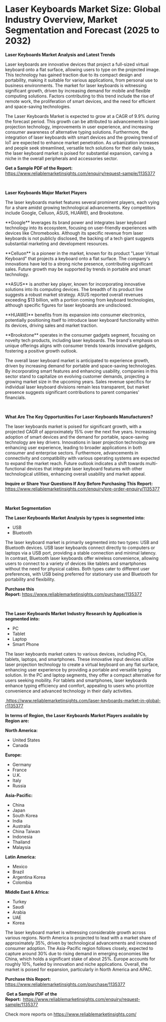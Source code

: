 <p><h1>Laser Keyboards Market Size: Global Industry Overview, Market Segmentation and Forecast (2025 to 2032)</h1></p><p><strong>Laser Keyboards Market Analysis and Latest Trends</strong></p>
<p><p>Laser keyboards are innovative devices that project a full-sized virtual keyboard onto a flat surface, allowing users to type on the projected image. This technology has gained traction due to its compact design and portability, making it suitable for various applications, from personal use to business environments. The market for laser keyboards is witnessing significant growth, driven by increasing demand for mobile and flexible computing solutions. Factors contributing to this trend include the rise of remote work, the proliferation of smart devices, and the need for efficient and space-saving technologies.</p><p>The Laser Keyboards Market is expected to grow at a CAGR of 9.9% during the forecast period. This growth can be attributed to advancements in laser projection technology, improvements in user experience, and increasing consumer awareness of alternative typing solutions. Furthermore, the integration of laser keyboards with smart devices and the growing trend of IoT are expected to enhance market penetration. As urbanization increases and people seek streamlined, versatile tech solutions for their daily tasks, the laser keyboard market is poised for substantial expansion, carving a niche in the overall peripherals and accessories sector.</p></p>
<p><strong>Get a Sample PDF of the Report:&nbsp;</strong> <a href="https://www.reliablemarketinsights.com/enquiry/request-sample/1135377?utm_campaign=2095&utm_medium=2&utm_source=Github&utm_content=ia&utm_term=07022025&utm_id=laser-keyboards">https://www.reliablemarketinsights.com/enquiry/request-sample/1135377</a></p>
<p>&nbsp;</p>
<p><strong>Laser Keyboards Major Market Players</strong></p>
<p><p>The laser keyboards market features several prominent players, each vying for a share amidst growing technological advancements. Key competitors include Google, Celluon, ASUS, HUAWEI, and Brookstone. </p><p>**Google** leverages its brand power and integrates laser keyboard technology into its ecosystem, focusing on user-friendly experiences with devices like Chromebooks. Although its specific revenue from laser keyboards is not publicly disclosed, the backing of a tech giant suggests substantial marketing and development resources.</p><p>**Celluon** is a pioneer in the market, known for its product "Laser Virtual Keyboard" that projects a keyboard onto a flat surface. The company's innovations have led to a strong niche presence, contributing significant sales. Future growth may be supported by trends in portable and smart technology. </p><p>**ASUS** is another key player, known for incorporating innovative solutions into its computing devices. The breadth of its product line suggests a robust market strategy. ASUS reported overall revenues exceeding $13 billion, with a portion coming from keyboard technologies, although specific figures for laser keyboards are undisclosed.</p><p>**HUAWEI** benefits from its expansion into consumer electronics, potentially positioning itself to introduce laser keyboard functionality within its devices, driving sales and market traction. </p><p>**Brookstone** operates in the consumer gadgets segment, focusing on novelty tech products, including laser keyboards. The brand's emphasis on unique offerings aligns with consumer trends towards innovative gadgets, fostering a positive growth outlook.</p><p>The overall laser keyboard market is anticipated to experience growth, driven by increasing demand for portable and space-saving technologies. By incorporating smart features and enhancing usability, companies in this sector stand to capitalize on evolving customer demands, projecting a growing market size in the upcoming years. Sales revenue specifics for individual laser keyboard divisions remain less transparent, but market presence suggests significant contributions to parent companies' financials.</p></p>
<p>&nbsp;</p>
<p><strong>What Are The Key Opportunities For Laser Keyboards Manufacturers?</strong></p>
<p><p>The laser keyboards market is poised for significant growth, with a projected CAGR of approximately 15% over the next five years. Increasing adoption of smart devices and the demand for portable, space-saving technology are key drivers. Innovations in laser projection technology are enhancing user experience, leading to broader applications in both consumer and enterprise sectors. Furthermore, advancements in connectivity and compatibility with various operating systems are expected to expand the market reach. Future outlook indicates a shift towards multi-functional devices that integrate laser keyboard features with other technological utilities, enhancing overall usability and market appeal.</p></p>
<p><strong>Inquire or Share Your Questions If Any Before Purchasing This Report:</strong> <a href="https://www.reliablemarketinsights.com/enquiry/pre-order-enquiry/1135377?utm_campaign=2095&utm_medium=2&utm_source=Github&utm_content=ia&utm_term=07022025&utm_id=laser-keyboards">https://www.reliablemarketinsights.com/enquiry/pre-order-enquiry/1135377</a></p>
<p>&nbsp;</p>
<p><strong>Market Segmentation</strong></p>
<p><strong>The Laser Keyboards Market Analysis by types is segmented into:</strong></p>
<p><ul><li>USB</li><li>Bluetooth</li></ul></p>
<p><p>The laser keyboard market is primarily segmented into two types: USB and Bluetooth devices. USB laser keyboards connect directly to computers or laptops via a USB port, providing a stable connection and minimal latency. In contrast, Bluetooth laser keyboards offer wireless convenience, allowing users to connect to a variety of devices like tablets and smartphones without the need for physical cables. Both types cater to different user preferences, with USB being preferred for stationary use and Bluetooth for portability and flexibility.</p></p>
<p><strong>Purchase this Report:&nbsp;</strong><a href="https://www.reliablemarketinsights.com/purchase/1135377?utm_campaign=2095&utm_medium=2&utm_source=Github&utm_content=ia&utm_term=07022025&utm_id=laser-keyboards">https://www.reliablemarketinsights.com/purchase/1135377</a></p>
<p>&nbsp;</p>
<p><strong>The Laser Keyboards Market Industry Research by Application is segmented into:</strong></p>
<p><ul><li>PC</li><li>Tablet</li><li>Laptop</li><li>Smart Phone</li></ul></p>
<p><p>The laser keyboards market caters to various devices, including PCs, tablets, laptops, and smartphones. These innovative input devices utilize laser projection technology to create a virtual keyboard on any flat surface, enhancing user experience by providing a portable and versatile typing solution. In the PC and laptop segments, they offer a compact alternative for users seeking mobility. For tablets and smartphones, laser keyboards enhance typing efficiency and comfort, appealing to users who prioritize convenience and advanced technology in their daily activities.</p></p>
<p><a href="https://www.reliablemarketinsights.com/laser-keyboards-market-in-global-r1135377?utm_campaign=2095&utm_medium=2&utm_source=Github&utm_content=ia&utm_term=07022025&utm_id=laser-keyboards">&nbsp;https://www.reliablemarketinsights.com/laser-keyboards-market-in-global-r1135377</a></p>
<p><strong>In terms of Region, the Laser Keyboards Market Players available by Region are:</strong></p>
<p>
    <p> <strong> North America: </strong>
        <ul>
            <li>United States</li>
            <li>Canada</li>
        </ul>
        </p> 
    <p> <strong> Europe: </strong>
        <ul>
            <li>Germany</li>
            <li>France</li>
            <li>U.K.</li>
            <li>Italy</li>
            <li>Russia</li>
        </ul>
        </p> 
    <p> <strong> Asia-Pacific: </strong>
        <ul>
            <li>China</li>
            <li>Japan</li>
            <li>South Korea</li>
            <li>India</li>
            <li>Australia</li>
            <li>China Taiwan</li>
            <li>Indonesia</li>
            <li>Thailand</li>
            <li>Malaysia</li>
        </ul>
        </p> 
    <p> <strong> Latin America: </strong>
        <ul>
            <li>Mexico</li>
            <li>Brazil</li>
            <li>Argentina Korea</li>
            <li>Colombia</li>
        </ul>
        </p> 
    <p> <strong> Middle East & Africa: </strong>
        <ul>
            <li>Turkey</li>
            <li>Saudi</li>
            <li>Arabia</li>
            <li>UAE</li>
            <li>Korea</li>
        </ul>
    </p>
    </p>
<p><p>The laser keyboard market is witnessing considerable growth across various regions. North America is projected to lead with a market share of approximately 35%, driven by technological advancements and increased consumer adoption. The Asia-Pacific region follows closely, expected to capture around 30% due to rising demand in emerging economies like China, which holds a significant stake of about 25%. Europe accounts for roughly 10%, fueled by innovation and niche applications. Overall, the market is poised for expansion, particularly in North America and APAC.</p></p>
<p><strong>Purchase this Report: </strong><a href="https://www.reliablemarketinsights.com/purchase/1135377?utm_campaign=2095&utm_medium=2&utm_source=Github&utm_content=ia&utm_term=07022025&utm_id=laser-keyboards">https://www.reliablemarketinsights.com/purchase/1135377</a></p>
<p>&nbsp;<strong>Get a Sample PDF of the Report:&nbsp;&nbsp;</strong><a href="https://www.reliablemarketinsights.com/enquiry/request-sample/1135377?utm_campaign=2095&utm_medium=2&utm_source=Github&utm_content=ia&utm_term=07022025&utm_id=laser-keyboards">https://www.reliablemarketinsights.com/enquiry/request-sample/1135377</a></p>
<p><strong></strong></p>
<p>Check more reports on <a href="https://www.reliablemarketinsights.com/?utm_campaign=2095&utm_medium=2&utm_source=Github&utm_content=ia&utm_term=07022025&utm_id=laser-keyboards">https://www.reliablemarketinsights.com/</a></p>